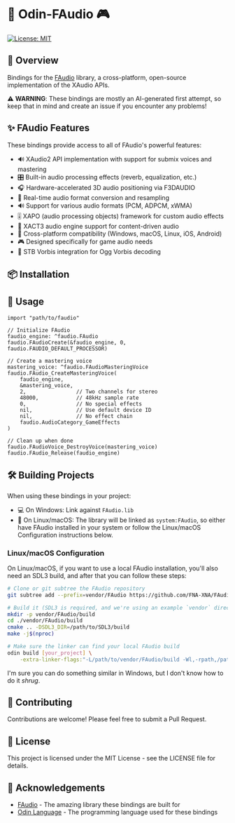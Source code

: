 # 🎵 Odin-FAudio 🎮

[![License: MIT](https://img.shields.io/badge/License-MIT-yellow.svg)](https://opensource.org/licenses/MIT)

## 🚀 Overview

Bindings for the [FAudio](https://github.com/FNA-XNA/FAudio) library, a cross-platform, open-source implementation of the XAudio APIs.

⚠️ **WARNING**: These bindings are mostly an AI-generated first attempt, so keep that in mind and create an issue if you encounter any problems!

## ✨ FAudio Features

These bindings provide access to all of FAudio's powerful features:

- 🔊 XAudio2 API implementation with support for submix voices and mastering
- 🎛 Built-in audio processing effects (reverb, equalization, etc.)
- 🎧 Hardware-accelerated 3D audio positioning via F3DAUDIO
- 🔄 Real-time audio format conversion and resampling
- 🔊 Support for various audio formats (PCM, ADPCM, xWMA)
- 🎚️ XAPO (audio processing objects) framework for custom audio effects
- 🎨 XACT3 audio engine support for content-driven audio
- 📱 Cross-platform compatibility (Windows, macOS, Linux, iOS, Android)
- 🎮 Designed specifically for game audio needs
- 🎹 STB Vorbis integration for Ogg Vorbis decoding

## 📦 Installation

## 🔧 Usage

```odin
import "path/to/faudio"

// Initialize FAudio
faudio_engine: ^faudio.FAudio
faudio.FAudioCreate(&faudio_engine, 0, faudio.FAUDIO_DEFAULT_PROCESSOR)

// Create a mastering voice
mastering_voice: ^faudio.FAudioMasteringVoice
faudio.FAudio_CreateMasteringVoice(
    faudio_engine,
    &mastering_voice,
    2,                // Two channels for stereo
    48000,            // 48kHz sample rate
    0,                // No special effects
    nil,              // Use default device ID
    nil,              // No effect chain
    faudio.AudioCategory_GameEffects
)

// Clean up when done
faudio.FAudioVoice_DestroyVoice(mastering_voice)
faudio.FAudio_Release(faudio_engine)
```

## 🛠️ Building Projects

When using these bindings in your project:

- 💻 On Windows: Link against `FAudio.lib`
- 🐧 On Linux/macOS: The library will be linked as `system:FAudio`, so either have FAudio installed in your system or follow the Linux/macOS Configuration instructions below.

### Linux/macOS Configuration

On Linux/macOS, if you want to use a local FAudio installation, you'll also need an SDL3 build, and after that you can follow these steps:

```bash
# Clone or git subtree the FAudio repository
git subtree add --prefix=vendor/FAudio https://github.com/FNA-XNA/FAudio.git [LATEST_TAG] --squash

# Build it (SDL3 is required, and we're using an example `vendor` directory here)
mkdir -p vendor/FAudio/build
cd ./vendor/FAudio/build
cmake .. -DSDL3_DIR=/path/to/SDL3/build
make -j$(nproc)

# Make sure the linker can find your local FAudio build
odin build [your_project] \
    -extra-linker-flags:"-L/path/to/vendor/FAudio/build -Wl,-rpath,/path/to/vendor/FAudio/build"
```

I'm sure you can do something similar in Windows, but I don't know how to do it _shrug_.

## 🤝 Contributing

Contributions are welcome! Please feel free to submit a Pull Request.

## 📄 License

This project is licensed under the MIT License - see the LICENSE file for details.

## 🙏 Acknowledgements

- [FAudio](https://github.com/FNA-XNA/FAudio) - The amazing library these bindings are built for
- [Odin Language](https://odin-lang.org/) - The programming language used for these bindings
